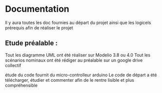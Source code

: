 # Documentation
Il y aura toutes les doc fournies au départ du projet ainsi que les logicels prérequis afin de réaliser le projet




Etude préalable :
-----------------
Tout les diagramme UML ont été réaliser sur Modelio 3.8 ou 4.0
Tout les scénarios nominaux ont été rédiger au préalable sur un google drive collectif

étude du code fournit du micro-controlleur arduino
Le code de départ a été télécharger, étudier et commenter afin de le rentre lisible et plus compréhensible 
